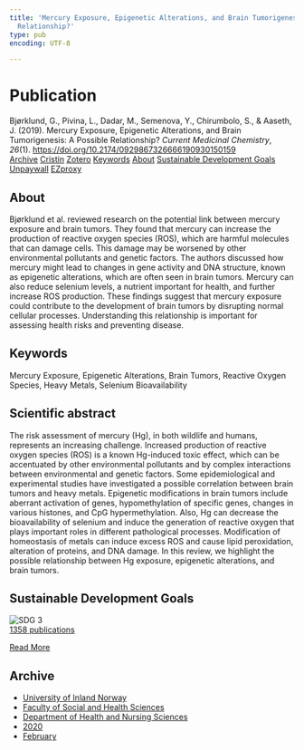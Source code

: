 ```yaml
---
title: 'Mercury Exposure, Epigenetic Alterations, and Brain Tumorigenesis: A Possible
  Relationship?'
type: pub
encoding: UTF-8

---
```

<h1>Publication</h1>
<article id="csl-bib-container-S65MKTY5" class="csl-bib-container">
  <div class="csl-bib-body"> <div class="csl-entry">Bjørklund, G., Pivina, L., Dadar, M., Semenova, Y., Chirumbolo, S., &#38; Aaseth, J. (2019). Mercury Exposure, Epigenetic Alterations, and Brain Tumorigenesis: A Possible Relationship? <i>Current Medicinal Chemistry</i>, <i>26</i>(1). <a href="https://doi.org/10.2174/0929867326666190930150159">https://doi.org/10.2174/0929867326666190930150159</a></div> </div>
  <div class="csl-bib-buttons">
    <a href="#taxonomy-article-S65MKTY5" alt="archive" class="csl-bib-button">Archive</a>
    <a href="https://app.cristin.no/results/show.jsf?id=1790086" alt="Cristin" class="csl-bib-button">Cristin</a>
    <a href="http://zotero.org/groups/5881554/items/S65MKTY5" alt="Zotero" class="csl-bib-button">Zotero</a>
    <a href="#keywords-article-S65MKTY5" alt="keywords" class="csl-bib-button">Keywords</a>
    <a href="#about-article-S65MKTY5" alt="about_pub" class="csl-bib-button">About</a>
    <a href="#sdg-article-S65MKTY5" alt="sdg" class="csl-bib-button">Sustainable Development Goals</a>
    <a href="https://doi.org/10.2174/0929867326666190930150159" alt="Unpaywall" class="csl-bib-button">Unpaywall</a>
    <a href="https://doi.org/10.2174/0929867326666190930150159" alt="EZproxy" class="csl-bib-button">EZproxy</a>
  </div>
  <div id="csl-bib-meta-container-S65MKTY5"></div>
</article>
<div id="csl-bib-meta-S65MKTY5" class="csl-bib-meta">
  <article id="about-article-S65MKTY5" class="about_pub-article">
    <h1>About</h1>
    Bjørklund et al. reviewed research on the potential link between mercury exposure and brain tumors. They found that mercury can increase the production of reactive oxygen species (ROS), which are harmful molecules that can damage cells. This damage may be worsened by other environmental pollutants and genetic factors. The authors discussed how mercury might lead to changes in gene activity and DNA structure, known as epigenetic alterations, which are often seen in brain tumors. Mercury can also reduce selenium levels, a nutrient important for health, and further increase ROS production. These findings suggest that mercury exposure could contribute to the development of brain tumors by disrupting normal cellular processes. Understanding this relationship is important for assessing health risks and preventing disease.
  </article>
  <article id="keywords-article-S65MKTY5" class="keywords-article">
    <h1>Keywords</h1>
    Mercury Exposure, Epigenetic Alterations, Brain Tumors, Reactive Oxygen Species, Heavy Metals, Selenium Bioavailability
  </article>
  <article id="abstract-article-S65MKTY5" class="abstract-article">
    <h1>Scientific abstract</h1>
    The risk assessment of mercury (Hg), in both wildlife and humans, represents an increasing challenge. Increased production of reactive oxygen species (ROS) is a known Hg-induced toxic effect, which can be accentuated by other environmental pollutants and by complex interactions between environmental and genetic factors. Some epidemiological and experimental studies have investigated a possible correlation between brain tumors and heavy metals. Epigenetic modifications in brain tumors include aberrant activation of genes, hypomethylation of specific genes, changes in various histones, and CpG hypermethylation. Also, Hg can decrease the bioavailability of selenium and induce the generation of reactive oxygen that plays important roles in different pathological processes. Modification of homeostasis of metals can induce excess ROS and cause lipid peroxidation, alteration of proteins, and DNA damage. In this review, we highlight the possible relationship between Hg exposure, epigenetic alterations, and brain tumors.
  </article>
  <article id="sdg-article-S65MKTY5" class="sdg-article">
    <h1>Sustainable Development Goals</h1>
    <div class="sdg-container"><div id="sdg3" class="sdg">
        <img src="{{< params subfolder >}}images/sdg/sdg03_en.png" class="image" alt="SDG 3">
        <div class="sdg-overlay">
          <a href="/en/archive/?key=?sdg=3#archive" class="sdg-publication-count"><span>1358</span> publications</a>
          <p><a href="https://sdgs.un.org/goals/goal3" class="sdg-read-more">Read More</a></p>
        </div>
      </div></div>
  </article>
  <article id="taxonomy-article-S65MKTY5" class="taxonomy-article">
    <h1>Archive</h1>
    <ul>
      <li>
        <a href="/en/archive/?key=3DCRN523">University of Inland Norway</a>
      </li>
      <li>
        <a href="/en/archive/?key=IDKFS3MX">Faculty of Social and Health Sciences</a>
      </li>
      <li>
        <a href="/en/archive/?key=GTV4ECMZ">Department of Health and Nursing Sciences</a>
      </li>
      <li>
        <a href="/en/archive/?key=LNJIKLR2">2020</a>
      </li>
      <li>
        <a href="/en/archive/?key=N8B9UQSD">February</a>
      </li>
    </ul>
  </article>
</div>
